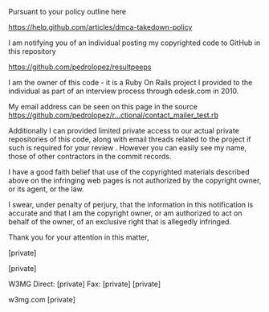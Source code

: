 Pursuant to your policy outline here

https://help.github.com/articles/dmca-takedown-policy

I am notifying you of an individual posting my copyrighted code to GitHub
in this repository

https://github.com/pedrolopez/resultpeeps

I am the owner of this code - it is a Ruby On Rails project I provided to
the individual as part of an interview process through odesk.com in 2010.

My email address can be seen on this page in the source
https://github.com/pedrolopez/r...ctional/contact_mailer_test.rb

Additionally I can provided limited private access to our actual private
repositories of this code, along with email threads related to the project
if such is required for your review . However you can easily see my name,
those of other contractors in the commit records.

I have a good faith belief that use of the copyrighted materials described
above on the infringing web pages is not authorized by the copyright owner,
or its agent, or the law.

I swear, under penalty of perjury, that the information in this
notification is accurate and that I am the copyright owner, or am
authorized to act on behalf of the owner, of an exclusive right that is
allegedly infringed.

Thank you for your attention in this matter,

[private]

[private]

W3MG
Direct: [private]
Fax: [private]
[private]

w3mg.com
[private]

